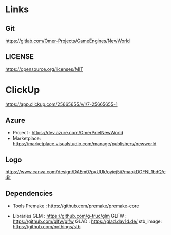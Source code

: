 # Links

## Git
https://gitlab.com/Omer-Projects/GameEngines/NewWorld

## LICENSE
https://opensource.org/licenses/MIT

# ClickUp
https://app.clickup.com/25665655/v/l/7-25665655-1

## Azure
* Project	 : https://dev.azure.com/OmerPrielNewWorld
* Marketplace: https://marketplace.visualstudio.com/manage/publishers/newworld

## Logo
https://www.canva.com/design/DAEm07pxUUk/oyicj5ii7maokDOFNL1bdQ/edit

## Dependencies
* Tools
	Premake	 : https://github.com/premake/premake-core

* Libraries
	GLM		 : https://github.com/g-truc/glm
	GLFW	 : https://github.com/glfw/glfw
    GLAD     : https://glad.dav1d.de/
    stb_image: https://github.com/nothings/stb